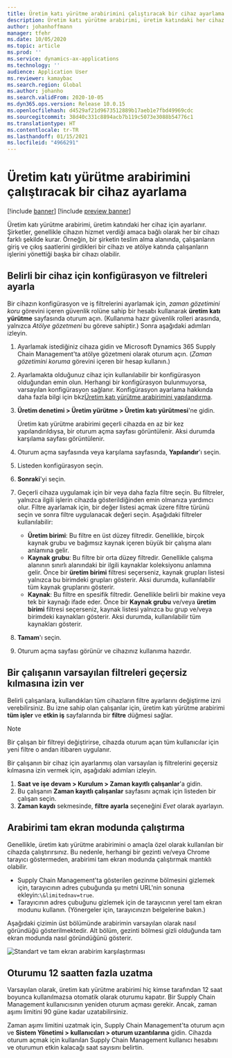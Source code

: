 ```yaml
---
title: Üretim katı yürütme arabirimini çalıştıracak bir cihaz ayarlama
description: Üretim katı yürütme arabirimi, üretim katındaki her cihaz için ayarlanır. Şirketler, genellikle cihazın hizmet verdiği amaca bağlı olarak her bir cihazı farklı şekilde kurar. Örneğin, bir şirketin teslim alma alanında, çalışanların giriş ve çıkış saatlerini girdikleri bir cihazı ve atölye katında çalışanların işlerini yönettiği başka bir cihazı olabilir.
author: johanhoffmann
manager: tfehr
ms.date: 10/05/2020
ms.topic: article
ms.prod: ''
ms.service: dynamics-ax-applications
ms.technology: ''
audience: Application User
ms.reviewer: kamaybac
ms.search.region: Global
ms.author: johanho
ms.search.validFrom: 2020-10-05
ms.dyn365.ops.version: Release 10.0.15
ms.openlocfilehash: d4529af21d9673512889b17aeb1e7fbd49969cdc
ms.sourcegitcommit: 38d40c331c8894acb7b119c5073e3088b54776c1
ms.translationtype: HT
ms.contentlocale: tr-TR
ms.lasthandoff: 01/15/2021
ms.locfileid: "4966291"
---
```

# <a name="set-up-a-device-to-run-the-production-floor-execution-interface"></a>Üretim katı yürütme arabirimini çalıştıracak bir cihaz ayarlama

[!include [banner](../includes/banner.md)]
[!include [preview banner](../includes/preview-banner.md)]

Üretim katı yürütme arabirimi, üretim katındaki her cihaz için ayarlanır. Şirketler, genellikle cihazın hizmet verdiği amaca bağlı olarak her bir cihazı farklı şekilde kurar. Örneğin, bir şirketin teslim alma alanında, çalışanların giriş ve çıkış saatlerini girdikleri bir cihazı ve atölye katında çalışanların işlerini yönettiği başka bir cihazı olabilir.

## <a name="set-the-configuration-and-filters-for-a-specific-device"></a>Belirli bir cihaz için konfigürasyon ve filtreleri ayarla

Bir cihazın konfigürasyon ve iş filtrelerini ayarlamak için, *zaman gözetimini koru* görevini içeren güvenlik rolüne sahip bir hesabı kullanarak **üretim katı yürütme** sayfasında oturum açın. (Kullanıma hazır güvenlik rolleri arasında, yalnızca *Atölye gözetmeni* bu göreve sahiptir.) Sonra aşağıdaki adımları izleyin.

1. Ayarlamak istediğiniz cihaza gidin ve Microsoft Dynamics 365 Supply Chain Management'ta atölye gözetmeni olarak oturum açın. (*Zaman gözetimini koruma* görevini içeren bir hesap kullanın.)
1. Ayarlamakta olduğunuz cihaz için kullanılabilir bir konfigürasyon olduğundan emin olun. Herhangi bir konfigürasyon bulunmuyorsa, varsayılan konfigürasyon sağlanır. Konfigürasyon ayarlama hakkında daha fazla bilgi için bkz[Üretim katı yürütme arabirimini yapılandırma](production-floor-execution-configure.md).
1. **Üretim denetimi \> Üretim yürütme \> Üretim katı yürütmesi**'ne gidin.

    Üretim katı yürütme arabirimi geçerli cihazda en az bir kez yapılandırıldıysa, bir oturum açma sayfası görüntülenir. Aksi durumda karşılama sayfası görüntülenir.

1. Oturum açma sayfasında veya karşılama sayfasında, **Yapılandır**'ı seçin.
1. Listeden konfigürasyon seçin.
1. **Sonraki**'yi seçin.
1. Geçerli cihaza uygulamak için bir veya daha fazla filtre seçin. Bu filtreler, yalnızca ilgili işlerin cihazda gösterildiğinden emin olmanıza yardımcı olur. Filtre ayarlamak için, bir değer listesi açmak üzere filtre türünü seçin ve sonra filtre uygulanacak değeri seçin. Aşağıdaki filtreler kullanılabilir:

    - **Üretim birimi**: Bu filtre en üst düzey filtredir. Genellikle, birçok kaynak grubu ve bağımsız kaynak içeren büyük bir çalışma alanı anlamına gelir.
    - **Kaynak grubu**: Bu filtre bir orta düzey filtredir. Genellikle çalışma alanının sınırlı alanındaki bir ilgili kaynaklar koleksiyonu anlamına gelir. Önce bir **üretim birimi** filtresi seçerseniz, kaynak grupları listesi yalnızca bu birimdeki grupları gösterir. Aksi durumda, kullanılabilir tüm kaynak gruplarını gösterir.
    - **Kaynak**: Bu filtre en spesifik filtredir. Genellikle belirli bir makine veya tek bir kaynağı ifade eder. Önce bir **Kaynak grubu** ve/veya **üretim birimi** filtresi seçerseniz, kaynak listesi yalnızca bu grup ve/veya birimdeki kaynakları gösterir. Aksi durumda, kullanılabilir tüm kaynakları gösterir.

1. **Tamam**'ı seçin.
1. Oturum açma sayfası görünür ve cihazınız kullanıma hazırdır.

## <a name="allow-a-worker-to-override-the-default-filters"></a>Bir çalışanın varsayılan filtreleri geçersiz kılmasına izin ver

Belirli çalışanlara, kullandıkları tüm cihazların filtre ayarlarını değiştirme izni verebilirsiniz. Bu izne sahip olan çalışanlar için, üretim katı yürütme arabirimi **tüm işler** ve **etkin iş** sayfalarında bir **filtre** düğmesi sağlar.

> [!NOTE]
> Bir çalışan bir filtreyi değiştirirse, cihazda oturum açan tüm kullanıcılar için yeni filtre o andan itibaren uygulanır.

Bir çalışanın bir cihaz için ayarlanmış olan varsayılan iş filtrelerini geçersiz kılmasına izin vermek için, aşağıdaki adımları izleyin.

1. **Saat ve işe devam \> Kurulum \> Zaman kayıtlı çalışanlar**'a gidin.
1. Bu çalışanın **Zaman kayıtlı çalışanlar** sayfasını açmak için listeden bir çalışan seçin.
1. **Zaman kaydı** sekmesinde, **filtre ayarla** seçeneğini *Evet* olarak ayarlayın.

## <a name="run-the-interface-in-full-screen-mode"></a>Arabirimi tam ekran modunda çalıştırma

Genellikle, üretim katı yürütme arabirimini o amaçla özel olarak kullanılan bir cihazda çalıştırırsınız. Bu nedenle, herhangi bir gezinti ve/veya Chrome tarayıcı göstermeden, arabirimi tam ekran modunda çalıştırmak mantıklı olabilir.

- Supply Chain Management'ta gösterilen gezinme bölmesini gizlemek için, tarayıcının adres çubuğunda şu metni URL'nin sonuna ekleyin:`\&limitednav=true`.
- Tarayıcının adres çubuğunu gizlemek için de tarayıcının yerel tam ekran modunu kullanın. (Yönergeler için, tarayıcınızın belgelerine bakın.)

Aşağıdaki çizimin üst bölümünde arabirimin varsayılan olarak nasıl göründüğü gösterilmektedir. Alt bölüm, gezinti bölmesi gizli olduğunda tam ekran modunda nasıl göründüğünü gösterir.

![Standart ve tam ekran arabirim karşılaştırması](media/pfei-full-screen.png "Standart ve tam ekran arabirim karşılaştırması")

## <a name="extend-the-session-past-12-hours"></a>Oturumu 12 saatten fazla uzatma

Varsayılan olarak, üretim katı yürütme arabirimi hiç kimse tarafından 12 saat boyunca kullanılmazsa otomatik olarak oturumu kapatır. Bir Supply Chain Management kullanıcısının yeniden oturum açması gerekir. Ancak, zaman aşımı limitini 90 güne kadar uzatabilirsiniz.

Zaman aşımı limitini uzatmak için, Supply Chain Management'ta oturum açın ve **Sistem Yönetimi \> kullanıcıları \> oturum uzantılarına** gidin. Cihazda oturum açmak için kullanılan Supply Chain Management kullanıcı hesabını ve oturumun etkin kalacağı saat sayısını belirtin.
